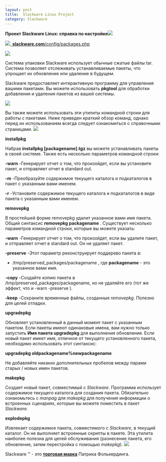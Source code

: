```yaml
---
layout: post
title:  Slackware Linux Project
category: Slackware
---
```


**Проект Slackware Linux: справка по настройке![](/image/project/Aspose.Words.c2a4e8f6-d8c0-404d-85b5-30a5bd0e1b70.001.png)**


![](/image/project/Aspose.Words.c2a4e8f6-d8c0-404d-85b5-30a5bd0e1b70.002.png)[` `**slackware.com**/config/packages.php](http://www.slackware.com/config/packages.php)

![](/image/project/Aspose.Words.c2a4e8f6-d8c0-404d-85b5-30a5bd0e1b70.005.png)

Система упаковки Slackware использует обычные сжатые файлы tar. Система позволяет отслеживать устанавливаемые пакеты, что упрощает их обновление или удаление в будущем.

 Slackware предоставляет интерактивную программу для управления вашими пакетами. Вы можете 
 использовать **pkgtool** для обработки добавления и удаления пакетов из вашей системы.

![](/image/project/Aspose.Words.c2a4e8f6-d8c0-404d-85b5-30a5bd0e1b70.007.png)

Вы также можете использовать эти утилиты командной строки для работы с пакетами. Ниже приведен краткий обзор команд, однако перед их использованием всегда следует ознакомиться с справочными страницами.
![](/image/project/Aspose.Words.c2a4e8f6-d8c0-404d-85b5-30a5bd0e1b70.013.png)

**installpkg**

Набрав **installpkg [packagename].tgz** вы можете устанавливать пакеты в своей системе. Также есть несколько параметров командной строки:

**-warn** -Генерирует отчет о том, что произойдет, если вы
установите пакет, и отправляет отчет в standard out.

**-m**  -Преобразуйте содержимое текущего каталога и
подкаталогов в пакет с указанным вами именем. 

**-r**  -Установите содержимое текущего каталога и
подкаталогов в виде пакета с указанным вами
именем.

**removepkg**

В простейшей форме removepkg удалит указанное вами имя пакета. Общий синтаксис **removepkg packagename** . Существует несколько параметров командной строки, которые вы можете указать:

**-warn**  -Генерирует отчет о том, что произойдет, если вы
удалите пакет, и отправляет отчет в standard out. Он не удаляет пакет.

**-preserve**  -Этот параметр реконструирует поддерево пакета в: 

- /tmp/preserved\_packages/packagename , 
где **packagename** - это указанное вами имя.

**-copy**  -Создайте копию пакета в /tmp/preserved\_packages/packagename, но не удаляйте его (тот 
же эффект, что и -warn -preserve ).

**-keep**  -Сохраните временные файлы, созданные
*removepkg*. Полезно для целей отладки.

**upgradepkg**

 Обновляет установленный в данный момент пакет с указанным пакетом. Если пакеты имеют одинаковые 
  имена, вам нужно только запустить **Имя пакета upgradepkg** для выполнения обновления. Если 
  новый пакет имеет имя, отличное от текущего установленного пакета, необходимо использовать 
 этот синтаксис:

**upgradepkg oldpackagename%newpackagename**

Не добавляйте никаких дополнительных пробелов между парами старых / новых имен пакетов.

**makepkg**

 Создает новый пакет, совместимый с *Slackware*. Программа использует содержимое текущего каталога 
  для создания пакета. Обязательно ознакомьтесь с *manpag* для *makepkg* для получения информации о 
 встроенных сценариях, которые вы можете поместить в пакет *Slackware*.

**explodepkg**

 Извлекает содержимое пакета, совместимого с *Slackware*, в текущий каталог. Он не выполняет 
  встроенные скрипты в пакете. Эта утилита наиболее полезна для целей обслуживания (разнесение 
 пакета, его обновление, затем перестройка с помощью *makepkg*).
![](/image/project/Aspose.Words.c2a4e8f6-d8c0-404d-85b5-30a5bd0e1b70.013.png)

Slackware ™ - это [**торговая марка**](http://slackware.com/trademark/trademark.php) Патрика Фолькердинга.


